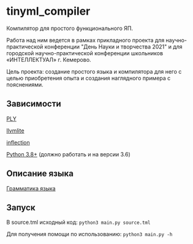 # tinyml_compiler

Компилятор для простого функционального ЯП.

Работа над ним ведется в рамках прикладного проекта для научно-практической конференции
"День Науки и творчества 2021" и для городской научно-практической конференции школьников «ИНТЕЛЛЕКТУАЛ» г. Кемерово.

Цель проекта: создание простого языка и компилятора для него с целью приобретения опыта и создания наглядного примера с пояснениями.

## Зависимости

[PLY](https://github.com/dabeaz/ply)

[llvmlite](https://github.com/numba/llvmlite)

[inflection](https://pypi.org/project/inflection)

[Python 3.8+](https://www.python.org/downloads/release/python-380) (должно работать и на версии 3.6)

## Описание языка

[Грамматика языка](https://github.com/mahintim2/tinyml_compiler/blob/master/docs/grammar.md)

## Запуск

В source.tml исходный код:
``` python3 main.py source.tml ```

Для получения помощи по использованию:
``` python3 main.py -h ```
